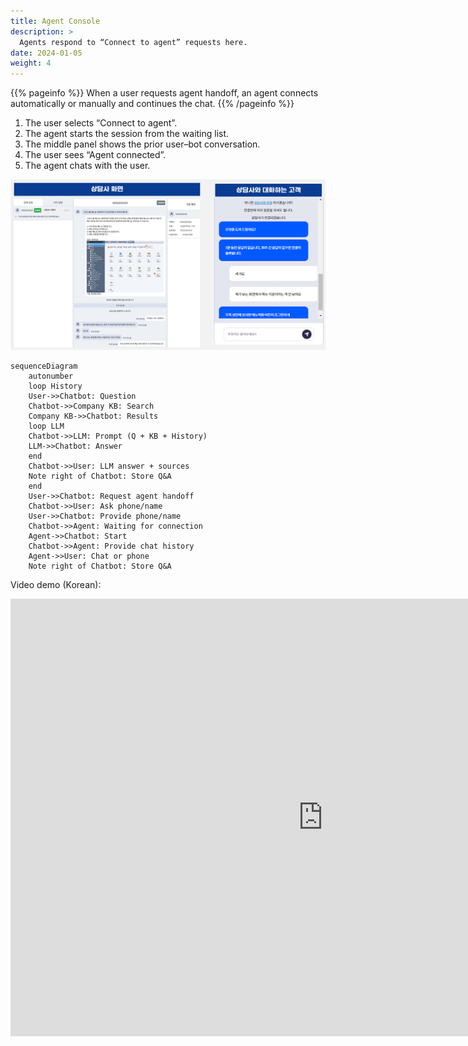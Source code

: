 ```yaml
---
title: Agent Console
description: >
  Agents respond to “Connect to agent” requests here.
date: 2024-01-05
weight: 4
---
```


{{% pageinfo %}}
When a user requests agent handoff, an agent connects automatically or manually and continues the chat.
{{% /pageinfo %}}

1. The user selects “Connect to agent”.
2. The agent starts the session from the waiting list.
3. The middle panel shows the prior user–bot conversation.
4. The user sees “Agent connected”.
5. The agent chats with the user.

![image-1.png](image-1.png)

```mermaid
sequenceDiagram
    autonumber
    loop History
    User->>Chatbot: Question
    Chatbot->>Company KB: Search
    Company KB->>Chatbot: Results
    loop LLM
    Chatbot->>LLM: Prompt (Q + KB + History)
    LLM->>Chatbot: Answer
    end
    Chatbot->>User: LLM answer + sources
    Note right of Chatbot: Store Q&A
    end
    User->>Chatbot: Request agent handoff
    Chatbot->>User: Ask phone/name
    User->>Chatbot: Provide phone/name
    Chatbot->>Agent: Waiting for connection
    Agent->>Chatbot: Start
    Chatbot->>Agent: Provide chat history
    Agent->>User: Chat or phone
    Note right of Chatbot: Store Q&A
```

Video demo (Korean):

<iframe width="1000" height="700" src="https://www.youtube.com/embed/RW-2kjcbLGI?si=zoV89iY3H3PNS7yk&amp;controls=0&autoplay=1&mute=0&controls=0&loop=1&playlist=RW-2kjcbLGI" title="YouTube video player" frameborder="0" allow="accelerometer; autoplay; clipboard-write; encrypted-media; gyroscope; picture-in-picture; web-share" allowfullscreen></iframe>
